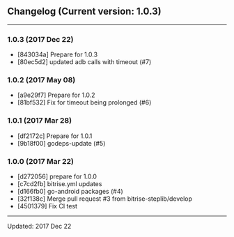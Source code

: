 ## Changelog (Current version: 1.0.3)

-----------------

### 1.0.3 (2017 Dec 22)

* [843034a] Prepare for 1.0.3
* [80ec5d2] updated adb calls with timeout (#7)

### 1.0.2 (2017 May 08)

* [a9e29f7] Prepare for 1.0.2
* [81bf532] Fix for timeout being prolonged (#6)

### 1.0.1 (2017 Mar 28)

* [df2172c] Prepare for 1.0.1
* [9b18f00] godeps-update (#5)

### 1.0.0 (2017 Mar 22)

* [d272056] prepare for 1.0.0
* [c7cd2fb] bitrise.yml updates
* [d166fb0] go-android packages (#4)
* [32f138c] Merge pull request #3 from bitrise-steplib/develop
* [4501379] Fix CI test

-----------------

Updated: 2017 Dec 22